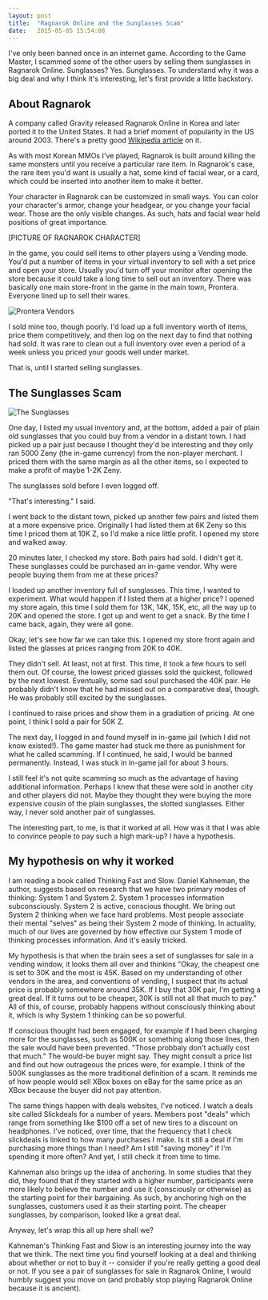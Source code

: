 ```yaml
---
layout: post
title:  "Ragnarok Online and the Sunglasses Scam"
date:   2015-05-05 15:54:08
---
```


I've only been banned once in an internet game. According to the Game Master, I
scammed some of the other users by selling them sunglasses in Ragnarok Online.
Sunglasses? Yes. Sunglasses. To understand why it was a big deal and why I think
it's interesting, let's first provide a little backstory.

About Ragnarok
--------------

A company called Gravity released Ragnarok Online in Korea and later ported it
to the United States. It had a brief moment of popularity in the US around 2003.
There's a pretty good 
[Wikipedia article](https://en.wikipedia.org/wiki/Ragnarok_Online) on it.

As with most Korean MMOs I've played, Ragnarok is built around killing the same
monsters until you receive a particular rare item.  In Ragnarok's case, the rare
item you'd want is usually a hat, some kind of facial wear, or a card, which
could be inserted into another item to make it better.

Your character in Ragnarok can be customized in small ways. You can color your
character's armor, change your headgear, or you change your facial wear. Those
are the only visible changes.  As such, hats and facial wear held positions of
great importance.

[PICTURE OF RAGNAROK CHARACTER]

In the game, you could sell items to other players using a Vending mode.
You'd put a number of items in your virtual inventory to sell with a set
price and open your store. Usually you'd turn off your monitor after 
opening the store because it could take a long time to sell out an inventory.
There was basically one main store-front in the
game in the main town, Prontera. Everyone lined up to sell their wares. 

![Prontera Vendors](/assets/prontera_vendors.jpg)

I sold mine too, though poorly. I'd load up a full inventory worth of items,
price them competitively, and then log on the next day to find that nothing had
sold. It was rare to clean out a full inventory over even a period of a week
unless you priced your goods well under market.

That is, until I started selling sunglasses.


The Sunglasses Scam
------------------

![The Sunglasses](/assets/ragnarok_sunglasses.jpg)

One day, I listed my usual inventory and, at the bottom, added a pair of plain
old sunglasses that you could buy from a vendor in a distant town. I had picked
up a pair just because I thought they'd be interesting and they only ran
5000 Zeny (the in-game currency) from the non-player merchant. 
I priced them with the same margin as all the other items, so I expected to make
a profit of maybe 1-2K Zeny.

The sunglasses sold before I even logged off.

"That's interesting." I said.

I went back to the distant town, picked up another few pairs 
and listed them at a more expensive price. Originally I had listed them
at 6K Zeny so this time I priced them at 10K Z, so I'd make a nice little 
profit. I opened my store and walked away.

20 minutes later, I checked my store. Both pairs had sold.  I didn't get it.
These sunglasses could be purchased an in-game vendor. Why were people buying
them from me at these prices?

I loaded up another inventory full of sunglasses. This time, I wanted to 
experiment. What would happen if I listed them at a higher price?
I opened my store again, this time I sold them for 13K, 14K, 15K, etc, all 
the way up to 20K and opened the store. I got up and went to get a snack.
By the time I came back, again, they were all gone.

Okay, let's see how far we can take this. I opened my store front again and
listed the glasses at prices ranging from 20K to 40K. 

They didn't sell. At least, not at first. This time, it took a few hours to sell
them out. Of course, the lowest priced glasses sold the quickest, followed
by the next lowest. Eventually, some sad soul purchased the 40K pair. He
probably didn't know that he had missed out on a comparative deal, though.
He was probably still excited by the sunglasses.

I continued to raise prices and show them in a gradiation of pricing. 
At one point, I think I sold a pair for 50K Z.

The next day, I logged in and found myself in in-game jail 
(which I did not know existed!). The game master
had stuck me there as punishment for what he called scamming. If I continued,
he said, I would be banned permanently. Instead, I was stuck in in-game jail
for about 3 hours.

I still feel it's not quite scamming so much as the advantage of having
additional information.  Perhaps I knew that these were sold in another city and
other players did not.  Maybe they thought they were buying the more expensive
cousin of the plain sunglasses, the slotted sunglasses. Either way, I never
sold another pair of sunglasses.

The interesting part, to me, is that it worked at all. How was it that I 
was able to convince people to pay such a high mark-up? I have a hypothesis.

My hypothesis on why it worked
------------------------------

I am reading a book called Thinking Fast and Slow. Daniel Kahneman, the author,
suggests based on research that we have two primary modes of thinking:
System 1 and System 2. System 1 processes information subconsciously.
System 2 is active, conscious thought. We bring out System 2 thinking when we
face hard problems. Most people associate their mental "selves" as being
their System 2 mode of thinking. In actuality, much of our lives are governed
by how effective our System 1 mode of thinking processes information.
And it's easily tricked.

My hypothesis is that when the brain sees a set of sunglasses for sale in a 
vending window, it looks them all over and thinkins "Okay, the cheapest one
is set to 30K and the most is 45K. 
Based on my understanding of other vendors in the area,
and conventions of vending, I suspect that its actual price is probably
somewhere around 35K. If I buy that 30K pair, I'm getting a great deal. 
If it turns out to be cheaper, 30K is still not all that much to pay."
All of this, of course, probably happens without consciously thinking about it,
which is why System 1 thinking can be so powerful. 

If conscious thought 
had been engaged, for example if I had been charging more for the sunglasses,
such as 500K or something along those lines, then the sale would have been
prevented. "Those probbaly don't actually cost that much." The would-be
buyer might say. They might consult a price list and find out how
outrageous the prices were, for example. I think of the 500K sunglasses
as the more traditional definition of a scam. It reminds me of how people would
sell XBox boxes on eBay for the same price as an XBox because the buyer
did not pay attention.

The same things happen with deals websites, I've noticed. I watch a deals site
called Slickdeals for a number of years. Members post "deals" which range from
something like $100 off a set of new tires to a discount on headphones. I've
noticed, over time, that the frequency that I check slickdeals is linked
to how many purchases I make. Is it still a deal if I'm purchasing more
things than I need? Am I still "saving money" if I'm spending it more often?
And yet, I still check it from time to time.

Kahneman also brings up the idea of anchoring. In some studies that they did,
they found that if they started with a higher number, participants were more
likely to believe the number and use it (consciously or otherwise) as the 
starting point for their bargaining. As such, by anchoring high on the 
sunglasses, customers used it as their starting point. The cheaper sunglasses,
by comparison, looked like a great deal.

Anyway, let's wrap this all up here shall we?

Kahneman's Thinking Fast and Slow is an interesting journey into the way that we
think.  The next time you find yourself looking at a deal and thinking about
whether or not to buy it -- consider if you're really getting a good deal or not.
If you see a pair of sunglasses for sale in Ragnarok Online, I would humbly 
suggest you move on (and probably stop playing Ragnarok Online because it is ancient).
